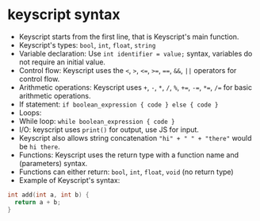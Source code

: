 # keyscript syntax

- Keyscript starts from the first line, that is Keyscript's main function.
- Keyscript's types: `bool`, `int`, `float`, `string`
- Variable declaration: Use `int identifier = value;` syntax, variables do not require an initial value.
- Control flow: Keyscript uses the `<`, `>`, `<=`, `>=`, `==`, `&&`, `||` operators for control flow.
- Arithmetic operations: Keyscript uses `+`, `-`, `*`, `/`, `%`, `+=`, `-=`, `*=`, `/=` for basic arithmetic operations.
- If statement:
  `if boolean_expression {
  code
  } else {
  code
  }`
- Loops:
- While loop: `while boolean_expression { code }`
- I/O: keyscript uses `print()` for output, use JS for input.
- Keyscript also allows string concatenation `"hi" + " " + "there"` would be `hi there`.
- Functions: Keyscript uses the return type with a function name and (parameters) syntax.
- Functions can either return: `bool`, `int`, `float`, `void` (no return type)
- Example of Keyscript's syntax:
```C
int add(int a, int b) {
  return a + b;
}
```
